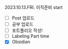 2023.10.13.FRI. 이직준비 start

- [ ] Post 업로드
- [ ] 공부 업로드
- [ ] 포트폴리오 작성!  
- [ ] Labeling Part time
- [x] Obsidian
